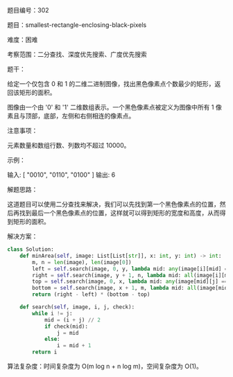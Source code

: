 题目编号：302

题目：smallest-rectangle-enclosing-black-pixels

难度：困难

考察范围：二分查找、深度优先搜索、广度优先搜索

题干：

给定一个仅包含 0 和 1 的二维二进制图像，找出黑色像素点个数最少的矩形，返回该矩形的面积。

图像由一个由 '0' 和 '1' 二维数组表示。一个黑色像素点被定义为图像中所有 1 像素且与顶部，底部，左侧和右侧相连的像素点。

注意事项：

元素数量和数组行数、列数均不超过 10000。

示例：

输入:
[
  "0010",
  "0110",
  "0100"
]
输出: 6

解题思路：

这道题目可以使用二分查找来解决，我们可以先找到第一个黑色像素点的位置，然后再找到最后一个黑色像素点的位置，这样就可以得到矩形的宽度和高度，从而得到矩形的面积。

解决方案：

```python
class Solution:
    def minArea(self, image: List[List[str]], x: int, y: int) -> int:
        m, n = len(image), len(image[0])
        left = self.search(image, 0, y, lambda mid: any(image[i][mid] == '1' for i in range(m)))
        right = self.search(image, y + 1, n, lambda mid: all(image[i][mid] == '0' for i in range(m)))
        top = self.search(image, 0, x, lambda mid: any(image[mid][j] == '1' for j in range(n)))
        bottom = self.search(image, x + 1, m, lambda mid: all(image[mid][j] == '0' for j in range(n)))
        return (right - left) * (bottom - top)

    def search(self, image, i, j, check):
        while i != j:
            mid = (i + j) // 2
            if check(mid):
                j = mid
            else:
                i = mid + 1
        return i
```

算法复杂度：时间复杂度为 O(m log n + n log m)，空间复杂度为 O(1)。